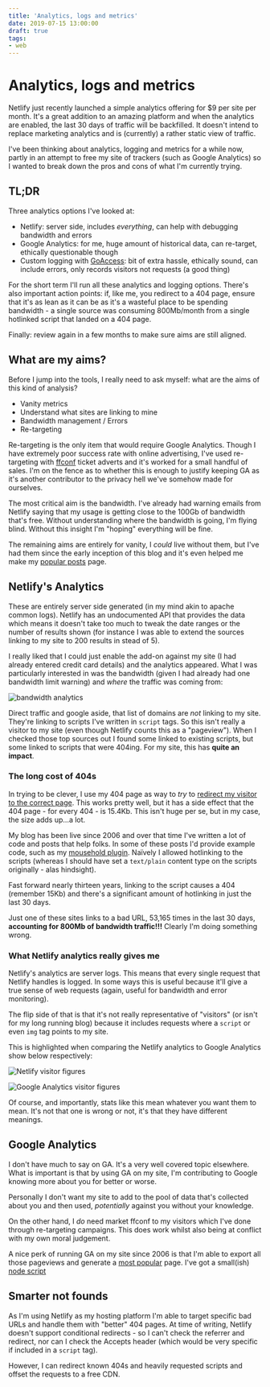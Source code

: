 ```yaml
---
title: 'Analytics, logs and metrics'
date: 2019-07-15 13:00:00
draft: true
tags:
- web
---
```


# Analytics, logs and metrics

Netlify just recently launched a simple analytics offering for $9 per site per month. It's a great addition to an amazing platform and when the analytics are enabled, the last 30 days of traffic will be backfilled. It doesn't intend to replace marketing analytics and is (currently) a rather static view of traffic.

I've been thinking about analytics, logging and metrics for a while now, partly in an attempt to free my site of trackers (such as Google Analytics) so I wanted to break down the pros and cons of what I'm currently trying.

<!--more-->

## TL;DR

Three analytics options I've looked at:

- Netlify: server side, includes _everything_, can help with debugging bandwidth and errors
- Google Analytics: for me, huge amount of historical data, can re-target, ethically questionable though
- Custom logging with [GoAccess](https://goaccess.io): bit of extra hassle, ethically sound, can include errors, only records visitors not requests (a good thing)

For the short term I'll run all these analytics and logging options. There's also important action points: if, like me, you redirect to a 404 page, ensure that it's as lean as it can be as it's a wasteful place to be spending bandwidth - a single source was consuming 800Mb/month from a single hotlinked script that landed on a 404 page.

Finally: review again in a few months to make sure aims are still aligned.

## What are my aims?

Before I jump into the tools, I really need to ask myself: what are the aims of this kind of analysis?

- Vanity metrics
- Understand what sites are linking to mine
- Bandwidth management / Errors
- Re-targeting

Re-targeting is the only item that would require Google Analytics. Though I have extremely poor success rate with online advertising, I've used re-targeting with [ffconf](https://ffconf.org) ticket adverts and it's worked for a small handful of sales. I'm on the fence as to whether this is enough to justify keeping GA as it's another contributor to the privacy hell we've somehow made for ourselves.

The most critical aim is the bandwidth. I've already had warning emails from Netlify saying that my usage is getting close to the 100Gb of bandwidth that's free. Without understanding where the bandwidth is going, I'm flying blind. Without this insight I'm "hoping" everything will be fine.

The remaining aims are entirely for vanity, I _could_ live without them, but I've had them since the early inception of this blog and it's even helped me make my [popular posts](/popular) page.

## Netlify's Analytics

These are entirely server side generated (in my mind akin to apache common logs). Netlify has an undocumented API that provides the data which means it doesn't take too much to tweak the date ranges or the number of results shown (for instance I was able to extend the sources linking to my site to 200 results in stead of 5).

I really liked that I could just enable the add-on against my site (I had already entered credit card details) and the analytics appeared. What I was particularly interested in was the bandwidth (given I had already had one bandwidth limit warning) and _where_ the traffic was coming from:

![bandwidth analytics](/images/analytics-bandwidth.png)

Direct traffic and google aside, that list of domains are _not_ linking to my site. They're linking to scripts I've written in `script` tags. So this isn't really a visitor to my site (even though Netlify counts this as a "pageview"). When I checked those top sources out I found some linked to existing scripts, but some linked to scripts that were 404ing. For my site, this has **quite an impact**.

### The long cost of 404s

In trying to be clever, I use my 404 page as way to _try_ to [redirect my visitor to the correct page](https://remysharp.com/2019/05/02/search-dynamic-shortcut-links#dynamic-shortcut-links). This works pretty well, but it has a side effect that the 404 page - for every 404 - is 15.4Kb. This isn't huge per se, but in my case, the size adds up…a lot.

My blog has been live since 2006 and over that time I've written a lot of code and posts that help folks. In some of these posts I'd provide example code, such as my [mousehold plugin](https://remysharp.com/2006/12/15/jquery-mousehold-event). Naïvely I allowed hotlinking to the scripts (whereas I should have set a `text/plain` content type on the scripts originally - alas hindsight).

Fast forward nearly thirteen years, linking to the script causes a 404 (remember 15Kb) and there's a significant amount of hotlinking in just the last 30 days.

Just one of these sites links to a bad URL, 53,165 times in the last 30 days, **accounting for 800Mb of bandwidth traffic!!!** Clearly I'm doing something wrong.

### What Netlify analytics really gives me

Netlify's analytics are server logs. This means that every single request that Netlify handles is logged. In some ways this is useful because it'll give a true sense of web requests (again, useful for bandwidth and error monitoring).

The flip side of that is that it's not really representative of "visitors" (or isn't for my long running blog) because it includes requests where a `script` or even `img` tag points to my site.

This is highlighted when comparing the Netlify analytics to Google Analytics show below respectively:

![Netlify visitor figures](/images/analytics-netlify-overview.png)

![Google Analytics visitor figures](/images/analytics-ga-overview.png)

Of course, and importantly, stats like this mean whatever you want them to mean. It's not that one is wrong or not, it's that they have different meanings.

## Google Analytics

I don't have much to say on GA. It's a very well covered topic elsewhere. What is important is that by using GA on my site, I'm contributing to Google knowing more about you for better or worse.

Personally I don't want my site to add to the pool of data that's collected about you and then used, _potentially_ against you without your knowledge.

On the other hand, I _do_ need market ffconf to my visitors which I've done through re-targeting campaigns. This does work whilst also being at conflict with my own moral judgement.

A nice perk of running GA on my site since 2006 is that I'm able to export all those pageviews and generate a [most popular](/popular) page. I've got a small(ish) [node script](https://gist.github.com/2d184c39023cad943714b58d4a787271)

## Smarter not founds

As I'm using Netlify as my hosting platform I'm able to target specific bad URLs and handle them with "better" 404 pages. At time of writing, Netlify doesn't support conditional redirects - so I can't check the referrer and redirect, nor can I check the Accepts header (which would be very specific if included in a `script` tag).

However, I can redirect known 404s and heavily requested scripts and offset the requests to a free CDN.
